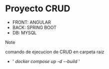 # Proyecto CRUD 

- FRONT: ANGULAR
- BACK: SPRING BOOT
- DB: MYSQL

> [!NOTE]
> comando de ejecucion de CRUD en carpeta raiz
> + ' *docker compose up -d --build* '
